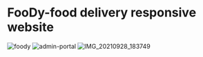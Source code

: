 # FooDy-food delivery responsive website 
![foody](https://user-images.githubusercontent.com/34830219/131538789-33f28f61-49ab-4796-85d2-1184b654c73f.png)
![admin-portal](https://user-images.githubusercontent.com/34830219/135092586-7cd2844e-517a-4c7b-8c8b-ce763d4d30dc.png)
![IMG_20210928_183749](https://user-images.githubusercontent.com/34830219/135094290-d5111d88-0b27-4572-b0f1-4699d5f9106d.jpg)

